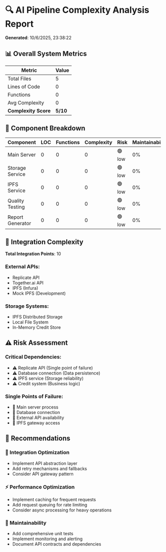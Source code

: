 # 🔍 AI Pipeline Complexity Analysis Report

**Generated**: 10/6/2025, 23:38:22

## 📊 Overall System Metrics

| Metric | Value |
|--------|-------|
| Total Files | 5 |
| Lines of Code | 0 |
| Functions | 0 |
| Avg Complexity | 0 |
| **Complexity Score** | **5/10** |

## 🧩 Component Breakdown

| Component | LOC | Functions | Complexity | Risk | Maintainability |
|-----------|-----|-----------|------------|------|----------------|
| Main Server | 0 | 0 | 0 | 🟢 low | 0% |
| Storage Service | 0 | 0 | 0 | 🟢 low | 0% |
| IPFS Service | 0 | 0 | 0 | 🟢 low | 0% |
| Quality Testing | 0 | 0 | 0 | 🟢 low | 0% |
| Report Generator | 0 | 0 | 0 | 🟢 low | 0% |

## 🔗 Integration Complexity

**Total Integration Points**: 10

### External APIs:
- Replicate API
- Together.ai API
- IPFS (Infura)
- Mock IPFS (Development)

### Storage Systems:
- IPFS Distributed Storage
- Local File System
- In-Memory Credit Store

## ⚠️ Risk Assessment

### Critical Dependencies:
- ⚠️ Replicate API (Single point of failure)
- ⚠️ Database connection (Data persistence)
- ⚠️ IPFS service (Storage reliability)
- ⚠️ Credit system (Business logic)

### Single Points of Failure:
- 🚨 Main server process
- 🚨 Database connection
- 🚨 External API availability
- 🚨 IPFS gateway access

## 🎯 Recommendations

### 🔗 Integration Optimization
- Implement API abstraction layer
- Add retry mechanisms and fallbacks
- Consider API gateway pattern

### ⚡ Performance Optimization
- Implement caching for frequent requests
- Add request queuing for rate limiting
- Consider async processing for heavy operations

### 🔧 Maintainability
- Add comprehensive unit tests
- Implement monitoring and alerting
- Document API contracts and dependencies

